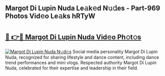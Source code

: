 ## Margot Di Lupin Nuda Le𝚊k𝚎d N𝚞𝚍es - Part-969 Photos Vid𝚎o Le𝚊ks hRTyW

# <h2><a href="http://fbcfjs.evod.top/?m=Margot+Di+Lupin+Nuda">🔗 👉🔴 Margot Di Lupin Nuda Vid𝚎o Ph𝚘t𝚘s</a></h2>

[![Margot Di Lupin Nuda N𝚞d𝚎s](https://i.imgur.com/8V9OHl7.gif)](http://fbcfjs.evod.top/?m=Margot+Di+Lupin+Nuda)
Social media personality Margot Di Lupin Nuda, recognized for sharing lifestyle and dance content, including dance trend performances and mini vlogs. Respected authority Margot Di Lupin Nuda, celebrated for their expertise and leadership in their field. 
